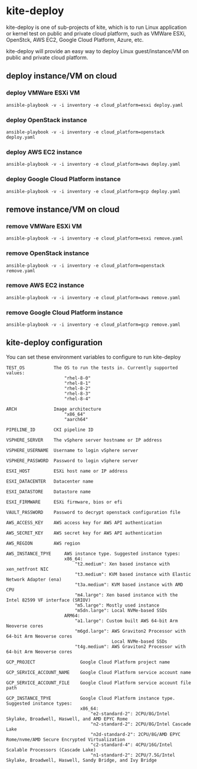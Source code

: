 # kite-deploy

kite-deploy is one of sub-projects of kite, which is to run Linux application or kernel test on public and private cloud platform, such as VMWare ESXi, OpenStck, AWS EC2, Google Cloud Platform, Azure, etc.

kite-deploy will provide an easy way to deploy Linux guest/instance/VM on public and private cloud platform.

## deploy instance/VM on cloud

### deploy VMWare ESXi VM

    ansible-playbook -v -i inventory -e cloud_platform=esxi deploy.yaml

### deploy OpenStack instance

    ansible-playbook -v -i inventory -e cloud_platform=openstack deploy.yaml

### deploy AWS EC2 instance

    ansible-playbook -v -i inventory -e cloud_platform=aws deploy.yaml

### deploy Google Cloud Platform instance

    ansible-playbook -v -i inventory -e cloud_platform=gcp deploy.yaml

## remove instance/VM on cloud

### remove VMWare ESXi VM

    ansible-playbook -v -i inventory -e cloud_platform=esxi remove.yaml

### remove OpenStack instance

    ansible-playbook -v -i inventory -e cloud_platform=openstack remove.yaml

### remove AWS EC2 instance

    ansible-playbook -v -i inventory -e cloud_platform=aws remove.yaml

### remove Google Cloud Platform instance

    ansible-playbook -v -i inventory -e cloud_platform=gcp remove.yaml

## kite-deploy configuration

You can set these environment variables to configure to run kite-deploy

    TEST_OS           The OS to run the tests in. Currently supported values:
                          "rhel-8-0"
                          "rhel-8-1"
                          "rhel-8-2"
                          "rhel-8-3"
                          "rhel-8-4"

    ARCH              Image architecture
                          "x86_64"
                          "aarch64"

    PIPELINE_ID       CKI pipeline ID

    VSPHERE_SERVER    The vSphere server hostname or IP address

    VSPHERE_USERNAME  Username to login vSphere server

    VSPHERE_PASSWORD  Password to login vSphere server

    ESXI_HOST         ESXi host name or IP address

    ESXI_DATACENTER   Datacenter name

    ESXI_DATASTORE    Datastore name

    ESXI_FIRMWARE     ESXi firmware, bios or efi

    VAULT_PASSWORD    Password to decrypt openstack configuration file

    AWS_ACCESS_KEY    AWS access key for AWS API authentication

    AWS_SECRET_KEY    AWS secret key for AWS API authentication

    AWS_REGION        AWS region

    AWS_INSTANCE_TPYE     AWS instance type. Suggested instance types:
                          x86_64:
                              "t2.medium": Xen based instance with xen_netfront NIC
                              "t3.medium": KVM based instance with Elastic Network Adapter (ena)
                              "t3a.medium": KVM based instance with AMD CPU
                              "m4.large": Xen based instance with the Intel 82599 VF interface (SRIOV)
                              "m5.large": Mostly used instance
                              "m5dn.large": Local NVMe-based SSDs
                          ARM64:
                              "a1.large": Custom built AWS 64-bit Arm Neoverse cores
                              "m6gd.large": AWS Graviton2 Processor with 64-bit Arm Neoverse cores
                                            Local NVMe-based SSDs
                              "t4g.medium": AWS Graviton2 Processor with 64-bit Arm Neoverse cores

    GCP_PROJECT                 Google Cloud Platform project name

    GCP_SERVICE_ACCOUNT_NAME    Google Cloud Platform service account name

    GCP_SERVICE_ACCOUNT_FILE    Google Cloud Platform service account file path

    GCP_INSTANCE_TPYE           Google Cloud Platform instance type. Suggested instance types:
                                x86_64:
                                    "e2-standard-2": 2CPU/8G/Intel Skylake, Broadwell, Haswell, and AMD EPYC Rome
                                    "n2-standard-2": 2CPU/8G/Intel Cascade Lake
                                    "n2d-standard-2": 2CPU/8G/AMD EPYC Rome/nvme/AMD Secure Encrypted Virtualization
                                    "c2-standard-4": 4CPU/16G/Intel Scalable Processors (Cascade Lake)
                                    "n1-standard-2": 2CPU/7.5G/Intel Skylake, Broadwell, Haswell, Sandy Bridge, and Ivy Bridge

